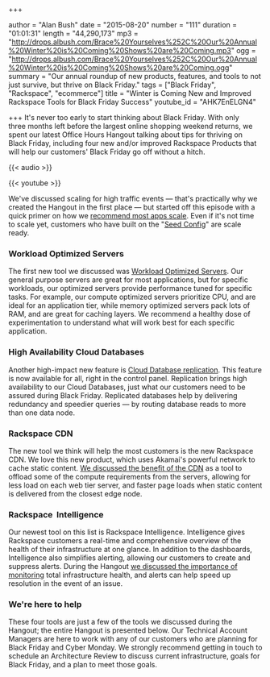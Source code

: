 +++

author = "Alan Bush"
date = "2015-08-20"
number = "111"
duration = "01:01:31"
length = "44,290,173"
mp3 = "http://drops.albush.com/Brace%20Yourselves%252C%20Our%20Annual%20Winter%20is%20Coming%20Shows%20are%20Coming.mp3"
ogg = "http://drops.albush.com/Brace%20Yourselves%252C%20Our%20Annual%20Winter%20is%20Coming%20Shows%20are%20Coming.ogg"
summary = "Our annual roundup of new products, features, and tools to not just survive, but thrive on Black Friday."
tags = ["Black Friday", "Rackspace", "ecommerce"]
title = "Winter is Coming New and Improved Rackspace Tools for Black Friday Success"
youtube_id = "AHK7EnELGN4"

+++
It's never too early to start thinking about Black Friday. With only three months left before the largest online shopping weekend returns, we spent our latest Office Hours Hangout talking about tips for thriving on Black Friday, including four new and/or improved Rackspace Products that will help our customers' Black Friday go off without a hitch.

{{< audio >}}

{{< youtube >}}

We've discussed scaling for high traffic events — that's practically why we created the Hangout in the first place — but started off this episode with a quick primer on how we [recommend most apps scale][1]. Even if it's not time to scale yet, customers who have built on the "[Seed Config][2]" are scale ready.

   [1]: https://youtu.be/AHK7EnELGN4?t=5m40s
   [2]: http://www.rackspace.com/blog/fundamentals-of-cloud-architecture-the-seed-config-video/

### Workload Optimized Servers

The first new tool we discussed was [Workload Optimized Servers][3]. Our general purpose servers are great for most applications, but for specific workloads, our optimized servers provide performance tuned for specific tasks. For example, our compute optimized servers prioritize CPU, and are ideal for an application tier, while memory optimized servers pack lots of RAM, and are great for caching layers. We recommend a healthy dose of experimentation to understand what will work best for each specific application.

   [3]: https://youtu.be/AHK7EnELGN4?t=12m00s

### High Availability Cloud Databases

Another high-impact new feature is [Cloud Database replication][4]. This feature is now available for all, right in the control panel. Replication brings high availability to our Cloud Databases, just what our customers need to be assured during Black Friday. Replicated databases help by delivering redundancy and speedier queries — by routing database reads to more than one data node.

   [4]: https://youtu.be/AHK7EnELGN4?t=32m14s

### Rackspace CDN

The new tool we think will help the most customers is the new Rackspace CDN. We love this new product, which uses Akamai's powerful network to cache static content. [We discussed the benefit of the CDN][5] as a tool to offload some of the compute requirements from the servers, allowing for less load on each web tier server, and faster page loads when static content is delivered from the closest edge node.

   [5]: https://youtu.be/AHK7EnELGN4?t=35m54s

### Rackspace  Intelligence

Our newest tool on this list is Rackspace Intelligence. Intelligence gives Rackspace customers a real-time and comprehensive overview of the health of their infrastructure at one glance. In addition to the dashboards, Intelligence also simplifies alerting, allowing our customers to create and suppress alerts. During the Hangout [we discussed the importance of monitoring][6] total infrastructure health, and alerts can help speed up resolution in the event of an issue.

   [6]: https://youtu.be/AHK7EnELGN4?t=45m32s

### We're here to help

These four tools are just a few of the tools we discussed during the Hangout; the entire Hangout is presented below. Our Technical Account Managers are here to work with any of our customers who are planning for Black Friday and Cyber Monday. We strongly recommend getting in touch to schedule an Architecture Review to discuss current infrastructure, goals for Black Friday, and a plan to meet those goals.
